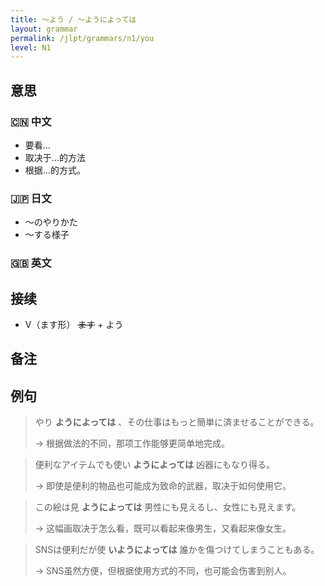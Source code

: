 ```yaml
---
title: 〜よう / 〜ようによっては
layout: grammar
permalink: /jlpt/grammars/n1/you
level: N1
---
```


## 意思

### 🇨🇳 中文

- 要看…
- 取决于…的方法
- 根据…的方式。

### 🇯🇵 日文

- 〜のやりかた
- 〜する様子

### 🇬🇧 英文


## 接续

- V（ます形） ~~ます~~ + よう

## 备注


## 例句

> やり **ようによっては** 、その仕事はもっと簡単に済ませることができる。
>
> → 根据做法的不同，那项工作能够更简单地完成。

> 便利なアイテムでも使い **ようによっては** 凶器にもなり得る。
>
> → 即使是便利的物品也可能成为致命的武器，取决于如何使用它。

> この絵は見 **ようによっては** 男性にも見えるし、女性にも見えます。
>
> → 这幅画取决于怎么看，既可以看起来像男生，又看起来像女生。

> SNSは便利だが使 **いようによっては** 誰かを傷つけてしまうこともある。
>
> → SNS虽然方便，但根据使用方式的不同，也可能会伤害到别人。

